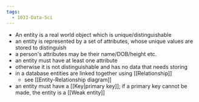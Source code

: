 ```yaml
---
tags:
  - 1033-Data-Sci
---
```

- An entity is a real world object which is unique/distinguishable
- an entity is represented by a set of attributes, whose unique values are stored to distinguish
- a person's attributes may be their name/DOB/height etc.
- an entity must have at least one attribute
- otherwise it is not distinguishable and has no data that needs storing
- in a database entities are linked together using [[Relationship]]
	- see [[Entity-Relationship diagram]]
- an entity must have a [[Key|primary key]]; if a primary key cannot be made, the entity is a [[Weak entity]]